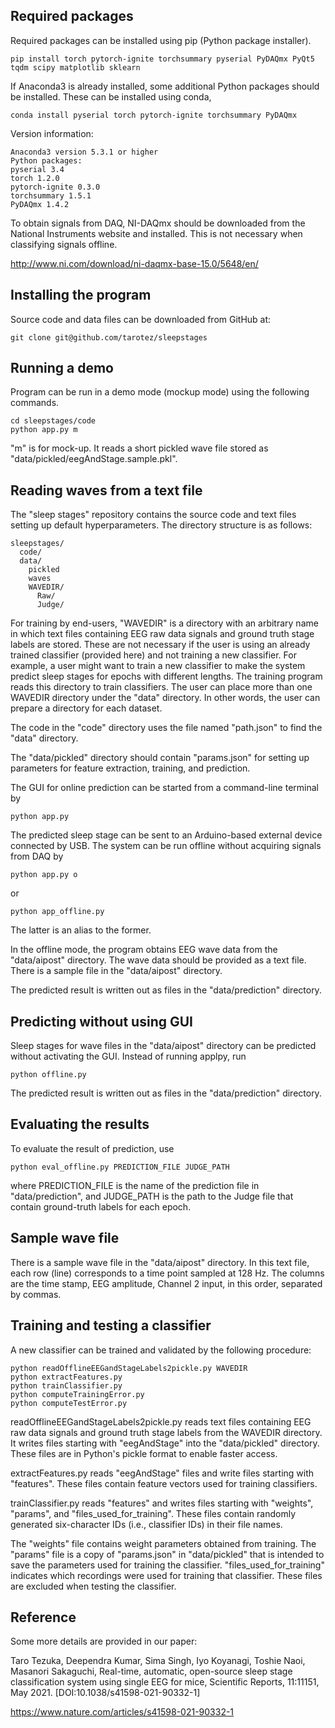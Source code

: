 ## Required packages

Required packages can be installed using pip (Python package installer).

```
pip install torch pytorch-ignite torchsummary pyserial PyDAQmx PyQt5 tqdm scipy matplotlib sklearn
```

If Anaconda3 is already installed, some additional Python packages should be installed. These can be installed using conda,

```
conda install pyserial torch pytorch-ignite torchsummary PyDAQmx
```

Version information:

```
Anaconda3 version 5.3.1 or higher
Python packages:
pyserial 3.4
torch 1.2.0
pytorch-ignite 0.3.0
torchsummary 1.5.1
PyDAQmx 1.4.2
```

To obtain signals from DAQ, NI-DAQmx should be downloaded from the National Instruments website and installed. This is not necessary when classifying signals offline.

http://www.ni.com/download/ni-daqmx-base-15.0/5648/en/


## Installing the program

Source code and data files can be downloaded from GitHub at:

```
git clone git@github.com/tarotez/sleepstages
```

## Running a demo

Program can be run in a demo mode (mockup mode) using the following commands.

```
cd sleepstages/code
python app.py m
```

"m" is for mock-up. It reads a short pickled wave file stored as "data/pickled/eegAndStage.sample.pkl".

## Reading waves from a text file

The "sleep stages" repository contains the source code and text files setting up default hyperparameters. The directory structure is as follows:

```
sleepstages/
  code/
  data/
    pickled
    waves
    WAVEDIR/
      Raw/
      Judge/
```

For training by end-users, "WAVEDIR" is a directory with an arbitrary name in which text files containing EEG raw data signals and ground truth stage labels are stored. These are not necessary if the user is using an already trained classifier (provided here) and not training a new classifier. For example, a user might want to train a new classifier to make the system predict sleep stages for epochs with different lengths.
The training program reads this directory to train classifiers. The user can place more than one WAVEDIR directory under the "data" directory. In other words, the user can prepare a directory for each dataset.

The code in the "code" directory uses the file named "path.json" to find the "data" directory.

The "data/pickled" directory should contain "params.json" for setting up parameters for feature extraction, training, and prediction.

The GUI for online prediction can be started from a command-line terminal by

```
python app.py
```

The predicted sleep stage can be sent to an Arduino-based external device connected by USB. The system can be run offline without acquiring signals from DAQ by

```
python app.py o
```

or

```
python app_offline.py
```

The latter is an alias to the former.

In the offline mode, the program obtains EEG wave data from the "data/aipost" directory. The wave data should be provided as a text file. There is a sample file in the "data/aipost" directory.

The predicted result is written out as files in the "data/prediction" directory.

## Predicting without using GUI

Sleep stages for wave files in the "data/aipost" directory can be predicted without activating the GUI. Instead of running applpy, run

```
python offline.py
```

The predicted result is written out as files in the "data/prediction" directory.

## Evaluating the results

To evaluate the result of prediction, use

```
python eval_offline.py PREDICTION_FILE JUDGE_PATH
```

where PREDICTION_FILE is the name of the prediction file in "data/prediction", and JUDGE_PATH is the path to the Judge file that contain ground-truth labels for each epoch.

## Sample wave file

There is a sample wave file in the "data/aipost" directory. In this text file, each row (line) corresponds to a time point sampled at 128 Hz. The columns are the time stamp, EEG amplitude, Channel 2 input, in this order, separated by commas.

## Training and testing a classifier

A new classifier can be trained and validated by the following procedure:

```
python readOfflineEEGandStageLabels2pickle.py WAVEDIR
python extractFeatures.py
python trainClassifier.py
python computeTrainingError.py
python computeTestError.py
```

readOfflineEEGandStageLabels2pickle.py reads text files containing EEG raw data signals and ground truth stage labels from the WAVEDIR directory. It writes files starting with "eegAndStage" into the "data/pickled" directory. These files are in Python's pickle format to enable faster access.

extractFeatures.py reads "eegAndStage" files and write files starting with "features". These files contain feature vectors used for training classifiers.

trainClassifier.py reads "features" and writes files starting with "weights", "params", and "files_used_for_training". These files contain randomly generated six-character IDs (i.e., classifier IDs) in their file names.

The "weights" file contains weight parameters obtained from training. The "params" file is a copy of "params.json" in "data/pickled" that is intended to save the parameters used for training the classifier. "files_used_for_training" indicates which recordings were used for training that classifier. These files are excluded when testing the classifier.

## Reference

Some more details are provided in our paper:

Taro Tezuka, Deependra Kumar, Sima Singh, Iyo Koyanagi, Toshie Naoi, Masanori Sakaguchi, Real-time, automatic, open-source﻿﻿ sleep stage classification system using single EEG for mice, Scientific Reports, 11:11151, May 2021. [DOI:10.1038/s41598-021-90332-1]

https://www.nature.com/articles/s41598-021-90332-1
